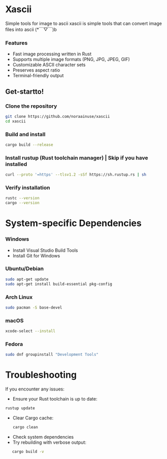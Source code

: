 # Xascii
Simple tools for image to ascii
xascii is simple tools that can convert image files into ascii (*￣▽￣)b

### Features
- Fast image processing written in Rust
- Supports multiple image formats (PNG, JPG, JPEG, GIF)
- Customizable ASCII character sets
- Preserves aspect ratio
- Terminal-friendly output

## Get-startto!
### Clone the repository
```bash
git clone https://github.com/noraainuse/xascii
cd xascii
```
### Build and install
```bash
cargo build --release
```
### Install rustup (Rust toolchain manager) | Skip if you have installed
```bash
curl --proto '=https' --tlsv1.2 -sSf https://sh.rustup.rs | sh
```

### Verify installation
```bash
rustc --version
cargo --version
```
# System-specific Dependencies
### Windows
- Install Visual Studio Build Tools
- Install Git for Windows
### Ubuntu/Debian
```bash
sudo apt-get update
sudo apt-get install build-essential pkg-config
```
### Arch Linux
```bash
sudo pacman -S base-devel
```
### macOS
```bash
xcode-select --install
```
### Fedora
```bash
sudo dnf groupinstall "Development Tools"
```
# Troubleshooting
If you encounter any issues:
- Ensure your Rust toolchain is up to date:
```bash
rustup update
```
- Clear Cargo cache:
  ```bash
  cargo clean
   ```
- Check system dependencies
- Try rebuilding with verbose output:
```bash
   cargo build -v
  ```
